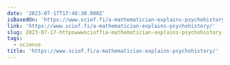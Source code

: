 ```yaml
---
date: '2023-07-17T17:48:30.000Z'
isBasedOn: 'https://www.sciof.fi/a-mathematician-explains-psychohistory/'
link: 'https://www.sciof.fi/a-mathematician-explains-psychohistory/'
slug: 2023-07-17-httpswwwscioffia-mathematician-explains-psychohistory
tags:
  - science
title: 'https://www.sciof.fi/a-mathematician-explains-psychohistory/'
---
```


